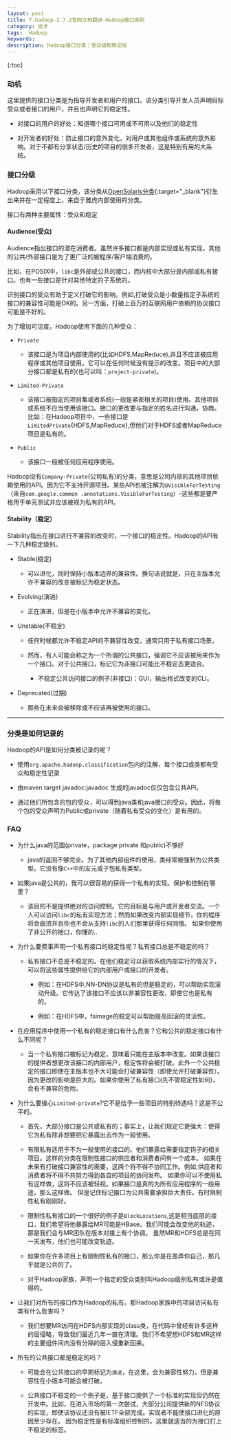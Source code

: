```yaml
---
layout: post
title: 7.hadoop-2.7.2官网文档翻译-Hadoop接口类别
category: 技术
tags:  Hadoop
keywords: 
description: Hadoop接口分类：受众级和稳定级
---
```


{:toc}

### 动机

这里提供的接口分类是为指导开发者和用户的接口。该分类引导开发人员声明目标受众或者接口的用户，并且也声明它的稳定性。

- 对接口的用户的好处：知道哪个接口可用或不可用以及他们的稳定性

- 对开发者的好处：防止接口的意外变化，对用户或其他组件或系统的意外影响。对于不都有分享状态/历史的项目的很多开发者，这是特别有用的大系统。


### 接口分级

Hadoop采用以下接口分类，该分类从[OpenSolaris分类](http://www.opensolaris.org/os/community/arc/policies/interface-taxonomy/#Advice){:target="_blank"}衍生出来并在一定程度上，来自于雅虎内部使用的分类。

接口有两种主要属性：受众和稳定


#### Audience(受众)

Audience指出接口的潜在消费者。虽然许多接口都是内部实现或私有实现，其他的公共/外部接口是为了更广泛的被程序/客户端消费的。

比如，在POSIX中，`libc`是外部或公共的接口，而内核中大部分是内部或私有接口。也有一些接口是针对其他特定的子系统的。

识别接口的受众有助于定义打破它的影响。例如,打破受众是小数量指定子系统的接口的兼容性可能是OK的。另一方面，打破上百万的互联网用户依赖的协议接口可能是不好的。

为了增加可见度，Hadoop使用下面的几种受众：

- `Private`

	- 该接口是为项目内部使用的(比如HDFS,MapReduce),并且不应该被应用程序或其他项目使用。它可以在任何时候没有提示的改变。项目中的大部分接口都是私有的(也可以叫：`project-private`)。

- `Limited-Private`

	- 该接口被指定的项目集或者系统(一般是紧密相关的项目)使用。其他项目或系统不应当使用该接口。接口的更改要与指定的姓名进行沟通，协商。
	比如：在Hadoop项目中，一些接口是`LimitedPrivate`{HDFS,MapReduce},但他们对于HDFS或者MapReduce项目是私有的。
	
- `Public`

	- 该接口一般被任何应用程序使用。

Hadoop没有`Company-Private`(公司私有)的分类，意思是公司内部的其他项目依赖使用的API。因为它不支持开源项目。某些API也被注解为`@VisibleForTesting`（来自`com.google.common .annotations.VisibleForTesting`）-这些都是要严格用于单元测试并应该被视为私有的API。


#### Stability（稳定）

Stability指出在接口进行不兼容的改变时，一个接口的稳定性。Hadoop的API有一下几种稳定级别。

- Stable(稳定)

	- 可以进化，同时保持小版本边界的兼容性。换句话说就是，只在主版本允许不兼容的改变被标记为稳定状态。

- Evolving(演进)

	- 正在演进，但是在小版本中允许不兼容的变化。
	
- Unstable(不稳定)

	- 任何时候都允许不稳定API的不兼容性改变。通常只用于私有接口场景。
	
	- 然而，有人可能会称之为一个所谓的公共接口，强调它不应该被用来作为一个接口。对于公共接口，标记它为非接口可能比不稳定态更适合。
	
		- 不稳定公共访问接口的例子(非接口)：GUI，输出格式改变的CLI。

- Deprecated(过期)

	- 那些在未来会被移除或不应该再被使用的接口。

----

### 分类是如何记录的

Hadoop的API是如何分类被记录的呢？

- 使用`org.apache.hadoop.classification`包内的注解，每个接口或类都有受众和稳定性记录

- 由maven target javadoc:javadoc 生成的javadoc仅仅包含公共API。

- 通过他们所包含的包的受众，可以得到java类和java接口的受众。因此，将每个包的受众声明为Public或private（随着私有受众的变化）是有用的。

### FAQ

- 为什么java的范围(private，package private 和public)不够好

	- java的返回不够完全。为了其他内部组件的使用，类经常被强制为公共类型。它没有像`C++`中的友元或子包私有类型。
	
- 如果java是公共的，我可以很容易的获得一个私有的实现。保护和控制在哪里？

	- 该目的不是提供绝对的访问控制。它的目标是与用户或开发者交流。一个人可以访问`libc`的私有实现方法；然而如果改变内部实现细节，你的程序将会崩溃并且你也不会从支持`libc`的人们那里获得任何同情。
	如果你使用了非公开的接口，你懂的..
	
- 为什么要费事声明一个私有接口的稳定性呢？私有接口总是不稳定的吗？

	- 私有接口不总是不稳定的。在他们稳定可以获取系统内部实行的情况下，可以将这些属性提供给它的内部用户或接口的开发者。
	
		- 例如：在HDFS中,NN-DN协议是私有的但是稳定的，可以帮助实现滚动升级。它传达了该接口不应该以非兼容性更改，即使它也是私有的。
		
		- 例如：在HDFS中，fsimage的稳定可以帮助提高回滚的灵活性。
		

- 在应用程序中使用一个私有的稳定接口有什么危害？它和公共的稳定接口有什么不同呢？

	- 当一个私有接口被标记为稳定，意味着只能在主版本中改变。如果该接口的提供者想更改该接口的内部用户，稳定性将会被打破。此外一个公共稳定的接口即使在主版本也不大可能会打破兼容性（即使允许打破兼容性）。
	因为更改的影响是巨大的。如果你使用了私有接口(先不管稳定性如何)，会有不兼容的危险。

- 为什么要操心`Limited-private`?它不是给予一些项目的特别待遇吗？这是不公平的。

	- 首先，大部分接口是公共或私有的；事实上，让我们规定它更强大：使得它为私有除非想要把它暴露出去作为一般使用。
	
	- 有限私有适用于不为一般使用的接口的。他们暴露给需要指定钩子的相关项目。这样的分类在限制性接口的供应者和消费者间有一个成本。
	如果在未来有打破接口兼容性的需要，这两个将不得不协同工作。例如,供应者和消费者将不得不共努力得到各自的项目的协同发布。
	如果你可以不使用私有这样做，这将不应该被轻视。如果接口是真的为所有应用程序的一般用途，那么这样做。
	但是记住标记接口为公共需要承担巨大责任。有时限制性私有刚刚好。
	
	- 限制性私有接口的一个很好的例子是`BlockLocations`,这是相当底层的接口，我们希望将他暴露给MR可能是HBase。我们可能会改变他的轨迹，那是我们会与MR团队在版本对接上有个协调。
	虽然MR和HDFS总是在同一天发布，他们也可能改变轨迹。
	
	- 如果你在许多项目上有限制性私有的接口，那么你是在愚弄你自己，那几乎就是公共的了。
	
	- 对于Hadoop家族，声明一个指定的受众类别叫Hadoop级别私有或许是值得的。
	
- 让我们对所有的接口作为Hadoop的私有。那Hadoop家族中的项目访问私有类有什么危害吗？

	- 我们想要MR访问在HDFS内部实现的class类，在代码中曾经有许多这样的层侵略，导致我们最近几年一直在清理。我们不希望想HDFS和MR这样的主要组件间内没有分隔的层入侵重新回来。
	

- 所有的公共接口都是稳定的吗？

	- 可能会在公共接口的早期标记为`演进`，在这里，会为兼容性努力，但是兼容性在小版本可能会被打破。

	- 公共接口不稳定的一个例子是，基于接口提供了一个标准的实现但仍然在开发中。比如，在进入市场的第一次尝试，大部分公司提供新的NFS协议的实现，即使该协议还没有被IETF全部完成。实现者不能使接口进化的原因至少存在。
	因为稳定性是有标准组织控制的。这里就适当的为接口打上不稳定的标签。

